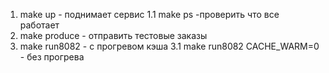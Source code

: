 1. make up - поднимает сервис
   1.1 make ps -проверить что все работает
2. make produce - отправить тестовые заказы
3. make run8082 - с прогревом кэша
   3.1 make run8082 CACHE_WARM=0 - без прогрева
